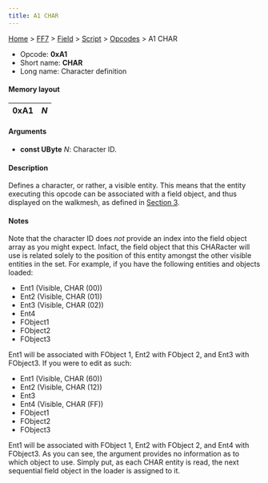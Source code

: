 ```yaml
---
title: A1 CHAR
---
```


[Home](/Main%20Page.md) > [FF7](/FF7.md) > [Field](/FF7/Field.md) > [Script](/FF7/Field/Script.md) > [Opcodes](/FF7/Field/Script/Opcodes.md) > A1 CHAR

-   Opcode: **0xA1**
-   Short name: **CHAR**
-   Long name: Character definition

#### Memory layout

| 0xA1 | *N* |
|------|-----|

#### Arguments

-   **const UByte** *N*: Character ID.

#### Description

Defines a character, or rather, a visible entity. This means that the
entity executing this opcode can be associated with a field object, and
thus displayed on the walkmesh, as defined in [Section 3][].

#### Notes

Note that the character ID does *not* provide an index into the field
object array as you might expect. Infact, the field object that this
CHARacter will use is related solely to the position of this entity
amongst the other visible entities in the set. For example, if you have
the following entities and objects loaded:

-   Ent1 (Visible, CHAR (00))
-   Ent2 (Visible, CHAR (01))
-   Ent3 (Visible, CHAR (02))
-   Ent4
-   FObject1
-   FObject2
-   FObject3

Ent1 will be associated with FObject 1, Ent2 with FObject 2, and Ent3
with FObject3. If you were to edit as such:

-   Ent1 (Visible, CHAR (60))
-   Ent2 (Visible, CHAR (12))
-   Ent3
-   Ent4 (Visible, CHAR (FF))
-   FObject1
-   FObject2
-   FObject3

Ent1 will be associated with FObject 1, Ent2 with FObject 2, and Ent4
with FObject3. As you can see, the argument provides no information as
to which object to use. Simply put, as each CHAR entity is read, the
next sequential field object in the loader is assigned to it.

  [Section 3]: //FF7/Field/Object%20Loader.md "wikilink"
